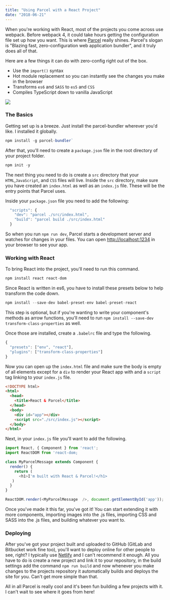 ```yaml
---
title: "Using Parcel with a React Project"
date: "2018-06-21"
---
```


When you're working with React, most of the projects you come across use webpack. Before webpack 4, it could take hours getting the configuration file set up how you want.  This is where [Parcel](https://parceljs.org/) really shines. Parcel's slogan is "Blazing fast, zero-configuration web application bundler", and it truly does all of that.

Here are a few things it can do with zero-config right out of the box.
- Use the `import()` syntax
- Hot module replacement so you can instantly see the changes you make in the browser
- Transforms `es6` and `SASS` to `es5` and `CSS`
- Compiles TypeScript down to vanilla JavaScript

![](https://media.giphy.com/media/SJX3gbZ2dbaEhU92Pu/giphy.gif)

### The Basics
Getting set up is a breeze. Just install the parcel-bundler wherever you'd like. I installed it globally.

```javascript
npm install -g parcel-bundler`
```

After that, you'll need to create a `package.json` file in the root directory of your project folder. 

```javascript
npm init -y
```

The next thing you need to do is create a `src` directory that your `HTML`,`JavaScript`, and `CSS` files will live. Inside the `src` directory, make sure you have created an `index.html` as well as an `index.js` file. These will be the entry points that Parcel uses.

Inside your `package.json` file you need to add the following:

```javascript
  "scripts": {
    "dev": "parcel ./src/index.html",
    "build": "parcel build ./src/index.html"
  }
 ```
 
 So when you run `npm run dev`, Parcel starts a development server and watches for changes in your files. You can open [http://localhost:1234](#) in your browser to see your app.

### Working with React
To bring React into the project, you'll need to run this command.

```javascript
npm install react react-dom
```

Since React is written in es6, you have to install these presets below to help transform the code down.

```javascript
npm install --save-dev babel-preset-env babel-preset-react
```

This step is optional, but if you're wanting to write your component's methods as arrow functions, you'll need to run `npm install --save-dev transform-class-properties` as well. 

Once those are installed, create a `.babelrc` file and type the following.

```javascript
{
  "presets": ["env", "react"],
  "plugins": ["transform-class-properties"]
}
```

Now you can open up the `index.html` file and make sure the body is empty of all elements except for a `div` to render your React app with and a `script` tag linking to your `index.js` file.

```html
<!DOCTYPE html>
<html>
  <head>
    <title>React & Parcel</title>
  </head>
  <body>
    <div id="app"></div>
    <script src="./src/index.js"></script>
  </body>
</html>
```

Next, in your `index.js` file you'll want to add the following.

```javascript
import React, { Component } from 'react';
import ReactDOM from 'react-dom;

class MyParcelMessage extends Component {
  render() {
    return (
      <h1>I'm built with React & Parcel!</h1>
   )
  }
}

ReactDOM.render(<MyParcelMessage  />, document.getElementById('app'));
```

Once you've made it this far, you've got it! You can start extending it with more components, importing images into the .js files, importing CSS and SASS into the .js files, and building whatever you want to.

### Deploying
After you've got your project built and uploaded to GitHub (GitLab and Bitbucket work fine too), you'll want to deploy online for other people to see, right? I typically use [Netlify](https://www.netlify.com/) and I can't recommend it enough. All you have to do is create a new project and link it to your repository, in the build settings add the command `npm run build` and now whenever you make changes to the projects repository it automatically builds and deploys the site for you. Can't get more simple than that.

All in all Parcel is really cool and it's been fun building a few projects with it. I can't wait to see where it goes from here!